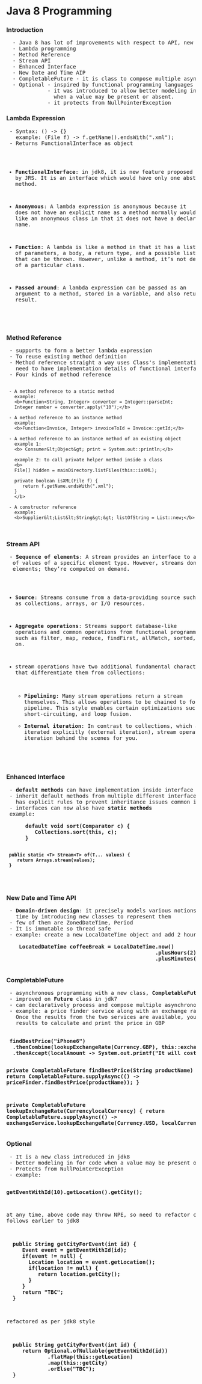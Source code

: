 <h1>Java 8 Programming</h1>

<h3>Introduction</h3>
<pre>
  - Java 8 has lot of improvements with respect to API, new concepts
  - Lambda programming
  - Method Reference
  - Stream API
  - Enhanced Interface
  - New Date and Time AIP
  - CompletableFuture - it is class to compose multiple asynchronous task
  - Optional - inspired by functional programming languages
  			 - it was introduced to allow better modeling in codebase
  			   when a value may be present or absent.
  			 - it protects from NullPointerException
</pre>

<h3>Lambda Expression</h3>
<pre>
 - Syntax: () -> {}
   example: (File f) -> f.getName().endsWith(".xml");
 - Returns FunctionalInterface as object
 
 - <b>FunctionalInterface</b>: in jdk8, it is new feature proposed by JRS. It is 
   an interface which would have only one abstract method.
   
 - <b>Anonymous</b>: A lambda expression is anonymous because it does not have an
   explicit name as a method normally would. It’s sort of like an anonymous class
   in that it does not have a declared name.
   
 - <b>Function</b>: A lambda is like a method in that it has a list of parameters, a
   body, a return type, and a possible list of exceptions that can be thrown. However, 
   unlike a method, it’s not declared as part of a particular class.
   
 - <b>Passed around</b>: A lambda expression can be passed as an argument to a
   method, stored in a variable, and also returned as a result.      
   
</pre>

<h3>Method Reference</h3>
<pre>
 - supports to form a better lambda expression
 - To reuse existing method definition
 - Method reference straight a way uses Class's implementation since lambda 
   need to have implementation details of functional interface
 - Four kinds of method reference
 
     - A method reference to a static method
       example: 
       <b>Function<String, Integer> converter = Integer::parseInt;
       Integer number = converter.apply("10");</b>
       
     - A method reference to an instance method
       example:
       <b>Function<Invoice, Integer> invoiceToId = Invoice::getId;</b>
       
     - A method reference to an instance method of an existing object
       example 1:
       <b> Consumer&lt;Object&gt; print = System.out::println;</b>
       
       example 2: to call private helper method inside a class
       <b>
       File[] hidden = mainDirectory.listFiles(this::isXML);
       
       private boolean isXML(File f) {
          return f.getName.endsWith(".xml");
       }
       </b>
       
     - A constructor reference
       example:
       <b>Supplier&lt;List&lt;String&gt;&gt; listOfString = List::new;</b>
</pre>

<h3>Stream API</h3>
<pre>
 - <b>Sequence of elements</b>: A stream provides an interface to a sequenced set
  of values of a specific element type. However, streams don’t actually store 
  elements; they’re computed on demand.
  
 - <b>Source</b>: Streams consume from a data-providing source such as collections,
   arrays, or I/O resources.
   
 - <b>Aggregate operations</b>: Streams support database-like operations and common 
   operations from functional programming languages, such as filter, map, reduce, 
   findFirst, allMatch, sorted, and so on.
   
 - stream operations have two additional fundamental characteristics 
   that differentiate them from collections:
      - <b>Pipelining</b>: Many stream operations return a stream themselves. This
       allows operations to be chained to form a larger pipeline. This style enables
       certain optimizations such as laziness, short-circuiting, and loop fusion.
      - <b>Internal iteration</b>:  In contrast to collections, which are iterated
        explicitly (external iteration), stream operations do the iteration behind 
        the scenes for you.
</pre>

<h3>Enhanced Interface</h3>
<pre>
 - <b>default methods</b> can have implementation inside interface
 - inherit default methods from multiple different interfaces. Note that Java 8 
   has explicit rules to prevent inheritance issues common in C++
 - interfaces can now also have <b>static methods</b>
 example:
 <b>
      default void sort(Comparator<? super E> c) {
         Collections.sort(this, c);
      }
      
     public static <T> Stream<T> of(T... values) {
        return Arrays.stream(values);
     }
 </b>
</pre>

<h3>New Date and Time API</h3>
<pre>
 - <b>Domain-driven design</b>: it precisely models various notions of date and
   time by introducing new classes to represent them
 - few of them are ZonedDateTime, Period
 - It is immutable so thread safe
 - example: create a new LocalDateTime object and add 2 hours and 30 minutes
 <b>
    LocatedDateTime coffeeBreak = LocalDateTime.now()
                                               .plusHours(2)
                                               .plusMinutes(30);
</b>
</pre>


<h3>CompletableFuture</h3>
<pre>
 - asynchronous programming with a new class, <b>CompletableFuture</b>
 - improved on <b>Future</b> class in jdk7
 - can declaratively process and compose multiple asynchronous tasks
 - example: a price finder service along with an exchange rate calculator. 
   Once the results from the two services are available, you can combine their 
   results to calculate and print the price in GBP
   
<b>
 findBestPrice("iPhone6")
  .thenCombine(lookupExchangeRate(Currency.GBP), this::exchange)
  .thenAccept(localAmount -> System.out.printf("It will cost you %f GBP\n", localAmount));
           
  private CompletableFuture<Price> findBestPrice(String productName) {
    return CompletableFuture.supplyAsync(() -> 
           priceFinder.findBestPrice(productName));
  }
    
  private CompletableFuture<Double> lookupExchangeRate(CurrencylocalCurrency) {
    return CompletableFuture.supplyAsync(() -> 
           exchangeService.lookupExchangeRate(Currency.USD, localCurrency));
  }
</b>
</pre>


<h3>Optional</h3>
<pre>
 - It is a new class introduced in jdk8
 - better modeling in for code when a value may be present or absent
 - Protects from NullPointerException
 - example: 
 
   <b>getEventWithId(10).getLocation().getCity();</b>
   
  at any time, above code may throw NPE, so need to refactor code as follows
  earlier to jdk8
  
  <b>
  public String getCityForEvent(int id) {
     Event event = getEventWithId(id);
     if(event != null) {
       Location location = event.getLocation();
       if(location != null) {
          return location.getCity();
       }
     }
     return "TBC";
  }
  </b>
   
   
   refactored as per jdk8 style
   
   <b>
  public String getCityForEvent(int id) {
     return Optional.ofNullable(getEventWithId(id))
             .flatMap(this::getLocation)
             .map(this::getCity)
             .orElse("TBC");
  }
   </b>
   
   
</pre>


















